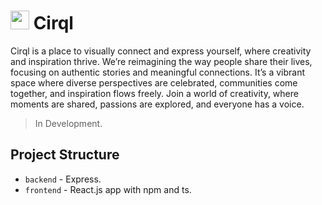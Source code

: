 # <img src="https://github.com/user-attachments/assets/5552dd39-7160-4927-af29-36cae6abd582" alt="" height="30" /> **Cirql**





Cirql is a place to visually connect and express yourself, where creativity and inspiration thrive. We’re reimagining the way people share their lives, focusing on authentic stories and meaningful connections. It’s a vibrant space where diverse perspectives are celebrated, communities come together, and inspiration flows freely. Join a world of creativity, where moments are shared, passions are explored, and everyone has a voice.

> In Development.

## Project Structure

- `backend` - Express.
- `frontend` - React.js app with npm and ts.
